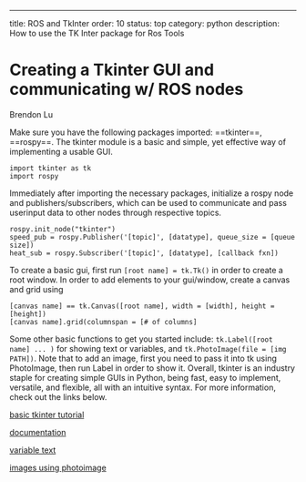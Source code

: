 ---
title: ROS and TkInter
order: 10
status: top
category: python
description: How to use the TK Inter package for Ros Tools
# Creating a Tkinter GUI and communicating w/ ROS nodes

Brendon Lu

Make sure you have the following packages imported: ==tkinter==, ==rospy==. The tkinter module is a basic and simple, yet effective way of implementing a usable GUI.

```
import tkinter as tk
import rospy
```

Immediately after importing the necessary packages, initialize a rospy node and publishers/subscribers, which can be used to communicate and pass userinput data to other nodes through respective topics. 

```
rospy.init_node("tkinter")
speed_pub = rospy.Publisher('[topic]', [datatype], queue_size = [queue size])
heat_sub = rospy.Subscriber('[topic]', [datatype], [callback fxn])
```

To create a basic gui, first run ```[root name] = tk.Tk()``` in order to create a root window. In order to add elements to your gui/window, create a canvas and grid using 

```
[canvas name] == tk.Canvas([root name], width = [width], height = [height])
[canvas name].grid(columnspan = [# of columns]
```

Some other basic functions to get you started include: ```tk.Label([root name] ... )``` for showing text or variables, and ```tk.PhotoImage(file = [img PATH])```. Note that to add an image, first you need to pass it into tk using PhotoImage, then run Label in order to show it. Overall, tkinter is an industry staple for creating simple GUIs in Python, being fast, easy to implement, versatile, and flexible, all with an intuitive syntax. For more information, check out the links below.

[basic tkinter tutorial](https://www.youtube.com/watch?v=itRLRfuL_PQ)

[documentation](https://docs.python.org/3/library/tk.html)

[variable text](https://stackoverflow.com/questions/2603169/update-tkinter-label-from-variable)

[images using photoimage](https://www.pythontutorial.net/tkinter/tkinter-photoimage/)
